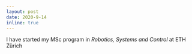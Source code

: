 ```yaml
---
layout: post
date: 2020-9-14
inline: true
---
```


I have started my MSc program in <i>Robotics, Systems and Control</i> at ETH Zürich